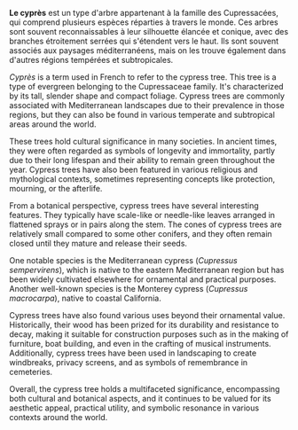 **Le cyprès** est un type d'arbre appartenant à la famille des Cupressacées, qui comprend plusieurs espèces réparties à travers le monde. Ces arbres sont souvent reconnaissables à leur silhouette élancée et conique, avec des branches étroitement serrées qui s'étendent vers le haut. Ils sont souvent associés aux paysages méditerranéens, mais on les trouve également dans d'autres régions tempérées et subtropicales.

*Cyprès* is a term used in French to refer to the cypress tree. This tree is a type of evergreen belonging to the Cupressaceae family. It's characterized by its tall, slender shape and compact foliage. Cypress trees are commonly associated with Mediterranean landscapes due to their prevalence in those regions, but they can also be found in various temperate and subtropical areas around the world.

These trees hold cultural significance in many societies. In ancient times, they were often regarded as symbols of longevity and immortality, partly due to their long lifespan and their ability to remain green throughout the year. Cypress trees have also been featured in various religious and mythological contexts, sometimes representing concepts like protection, mourning, or the afterlife.

From a botanical perspective, cypress trees have several interesting features. They typically have scale-like or needle-like leaves arranged in flattened sprays or in pairs along the stem. The cones of cypress trees are relatively small compared to some other conifers, and they often remain closed until they mature and release their seeds.

One notable species is the Mediterranean cypress (*Cupressus sempervirens*), which is native to the eastern Mediterranean region but has been widely cultivated elsewhere for ornamental and practical purposes. Another well-known species is the Monterey cypress (*Cupressus macrocarpa*), native to coastal California.

Cypress trees have also found various uses beyond their ornamental value. Historically, their wood has been prized for its durability and resistance to decay, making it suitable for construction purposes such as in the making of furniture, boat building, and even in the crafting of musical instruments. Additionally, cypress trees have been used in landscaping to create windbreaks, privacy screens, and as symbols of remembrance in cemeteries.

Overall, the cypress tree holds a multifaceted significance, encompassing both cultural and botanical aspects, and it continues to be valued for its aesthetic appeal, practical utility, and symbolic resonance in various contexts around the world.